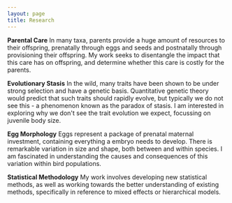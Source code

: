 ```yaml
---
layout: page
title: Research
---
```


**Parental Care**
In many taxa, parents provide a huge amount of resources to their offspring, prenatally through eggs and seeds and postnatally through provisioning their offspring. My work seeks to disentangle the impact that this care has on offspring, and determine whether this care is costly for the parents.  

**Evolutionary Stasis**
In the wild, many traits have been shown to be under strong selection and have a genetic basis. Quantitative genetic theory would predict that such traits should rapidly evolve, but typically we do not see this - a phenomenon known as the paradox of stasis. I am interested in exploring why we don't see the trait evolution we expect, focussing on juvenile body size.

**Egg Morphology**
Eggs represent a package of prenatal maternal investment, containing everything a embryo needs to develop. There is remarkable variation in size and shape, both between and within species. I am fascinated in understanding the causes and consequences of this variation within bird populations.

**Statistical Methodology** 
My work involves developing new statistical methods, as well as working towards the better understanding of existing methods, specifically in reference to mixed effects or hierarchical models.



<!-- [some research!](analysis.html) -->

<!-- Collaborators
“Art is I. Science is we”
- Claude Bernard -
Barbara Tschirren - University of Zurich, Switzerland
Erik Postma - University of Zurich, Switzerland
Shinichi Nakagawa - UNSW, Sydney, Australia
Dan Noble - UNSW, Sydney, Australia
Alistair Senior - University of Sydney, Australia
Terry Burke - University of Sheffield, UK
Malike Ihle - University of Sheffield, UK
Julia Schroeder - Imperial College London, UK
Mihai Valcu - Max Plank Institute, Seewiesen, Germany
Bart Kempenars - Max Plank Institute, Seewiesen, Germany -->